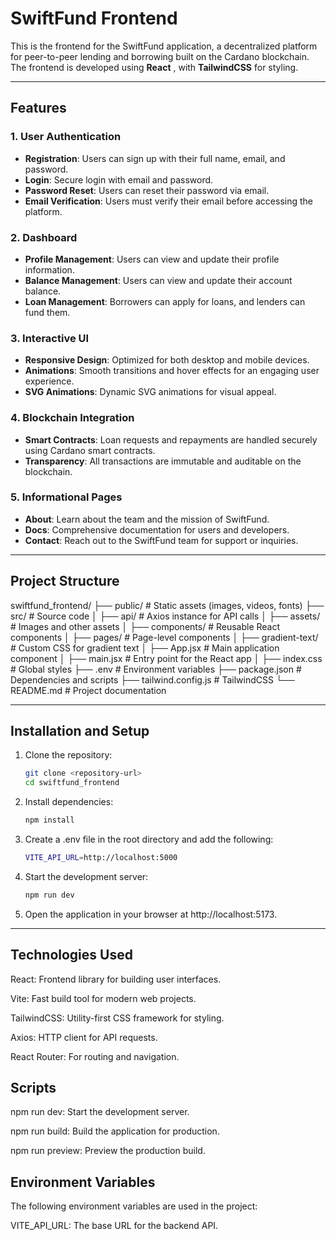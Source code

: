 # SwiftFund Frontend

This is the frontend for the SwiftFund application, a decentralized platform for peer-to-peer lending and borrowing built on the Cardano blockchain. The frontend is developed using **React** , with **TailwindCSS** for styling.

---

## Features

### 1. **User Authentication**
- **Registration**: Users can sign up with their full name, email, and password.
- **Login**: Secure login with email and password.
- **Password Reset**: Users can reset their password via email.
- **Email Verification**: Users must verify their email before accessing the platform.

### 2. **Dashboard**
- **Profile Management**: Users can view and update their profile information.
- **Balance Management**: Users can view and update their account balance.
- **Loan Management**: Borrowers can apply for loans, and lenders can fund them.

### 3. **Interactive UI**
- **Responsive Design**: Optimized for both desktop and mobile devices.
- **Animations**: Smooth transitions and hover effects for an engaging user experience.
- **SVG Animations**: Dynamic SVG animations for visual appeal.

### 4. **Blockchain Integration**
- **Smart Contracts**: Loan requests and repayments are handled securely using Cardano smart contracts.
- **Transparency**: All transactions are immutable and auditable on the blockchain.

### 5. **Informational Pages**
- **About**: Learn about the team and the mission of SwiftFund.
- **Docs**: Comprehensive documentation for users and developers.
- **Contact**: Reach out to the SwiftFund team for support or inquiries.

---

## Project Structure
swiftfund_frontend/ ├── public/ # Static assets (images, videos, fonts) ├── src/ # Source code │ ├── api/ # Axios instance for API calls │ ├── assets/ # Images and other assets │ ├── components/ # Reusable React components │ ├── pages/ # Page-level components │ ├── gradient-text/ # Custom CSS for gradient text │ ├── App.jsx # Main application component │ ├── main.jsx # Entry point for the React app │ ├── index.css # Global styles ├── .env # Environment variables ├── package.json # Dependencies and scripts ├── tailwind.config.js # TailwindCSS  └── README.md # Project documentation



---

## Installation and Setup

1. Clone the repository:
   ```bash
   git clone <repository-url>
   cd swiftfund_frontend


2.  Install dependencies:
    ```bash
    npm install


3. Create a .env file in the root directory and add the following:
   ```bash
   VITE_API_URL=http://localhost:5000


4. Start the development server:
   ```bash
   npm run dev


5. Open the application in your browser at http://localhost:5173.



---

## Technologies Used
React: Frontend library for building user interfaces.


Vite: Fast build tool for modern web projects.


TailwindCSS: Utility-first CSS framework for styling.


Axios: HTTP client for API requests.


React Router: For routing and navigation.


## Scripts
npm run dev: Start the development server.

npm run build: Build the application for production.

npm run preview: Preview the production build.


## Environment Variables
The following environment variables are used in the project:

VITE_API_URL: The base URL for the backend API.
